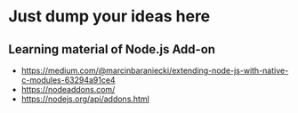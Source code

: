# Just dump your ideas here

## Learning material of Node.js Add-on

- https://medium.com/@marcinbaraniecki/extending-node-js-with-native-c-modules-63294a91ce4
- https://nodeaddons.com/
- https://nodejs.org/api/addons.html

